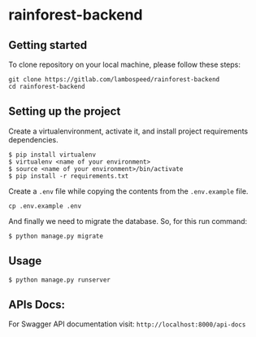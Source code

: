 # rainforest-backend

## Getting started

To clone repository on your local machine, please follow these steps:

```
git clone https://gitlab.com/lambospeed/rainforest-backend
cd rainforest-backend
```

## Setting up the project
Create a virtualenvironment, activate it, and install project requirements dependencies.
```
$ pip install virtualenv
$ virtualenv <name of your environment>
$ source <name of your environment>/bin/activate
$ pip install -r requirements.txt
```
Create a `.env` file while copying the contents from the `.env.example` file.
```
cp .env.example .env
```
And finally we need to migrate the database. So, for this run command:
```
$ python manage.py migrate
```

## Usage

```
$ python manage.py runserver
```

## APIs Docs:
For Swagger API documentation visit: `http://localhost:8000/api-docs`